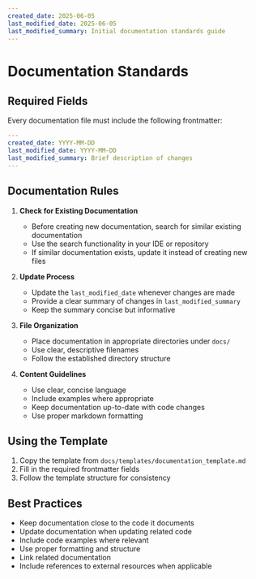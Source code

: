 ```yaml
---
created_date: 2025-06-05
last_modified_date: 2025-06-05
last_modified_summary: Initial documentation standards guide
---
```


# Documentation Standards

## Required Fields
Every documentation file must include the following frontmatter:
```yaml
---
created_date: YYYY-MM-DD
last_modified_date: YYYY-MM-DD
last_modified_summary: Brief description of changes
---
```

## Documentation Rules
1. **Check for Existing Documentation**
   - Before creating new documentation, search for similar existing documentation
   - Use the search functionality in your IDE or repository
   - If similar documentation exists, update it instead of creating new files

2. **Update Process**
   - Update the `last_modified_date` whenever changes are made
   - Provide a clear summary of changes in `last_modified_summary`
   - Keep the summary concise but informative

3. **File Organization**
   - Place documentation in appropriate directories under `docs/`
   - Use clear, descriptive filenames
   - Follow the established directory structure

4. **Content Guidelines**
   - Use clear, concise language
   - Include examples where appropriate
   - Keep documentation up-to-date with code changes
   - Use proper markdown formatting

## Using the Template
1. Copy the template from `docs/templates/documentation_template.md`
2. Fill in the required frontmatter fields
3. Follow the template structure for consistency

## Best Practices
- Keep documentation close to the code it documents
- Update documentation when updating related code
- Include code examples where relevant
- Use proper formatting and structure
- Link related documentation
- Include references to external resources when applicable 